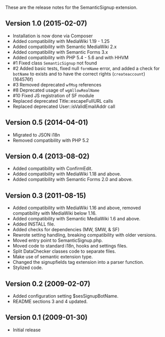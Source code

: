 These are the release notes for the SemanticSignup extension.

## Version 1.0 (2015-02-07)

* Installation is now done via Composer
* Added compatibility with MediaWiki 1.19 - 1.25
* Added compatibility with Semantic MediaWiki 2.x
* Added compatibility with Semantic Forms 3.x
* Added compatibility with PHP 5.4 - 5.6 and with HHVM
* #1 Fixed class `SemanticSignup` not found
* #2 Added basic tests, fixed null `formName` error, and added a check for `botName` to exists and to have the correct rights (`createaccount`) (164576f)
* #3 Removed deprecated `wfMsg` references
* #8 Deprecated usage of `wgAllowRealName`
* #10 Fixed JS registration of SF module
* Replaced deprecated Title::escapeFullURL calls
* Replaced deprecated User::isValidEmailAddr call

## Version 0.5 (2014-04-01)

* Migrated to JSON i18n
* Removed compatibility with PHP 5.2

## Version 0.4 (2013-08-02)

* Added compatibility with ConfirmEdit.
* Added compatibility with MediaWiki 1.18 and above.
* Added compatibility with Semantic Forms 2.0 and above.

## Version 0.3 (2011-08-15)

* Added compatibility with MediaWiki 1.16 and above, removed compatibility with MediaWiki below 1.16.
* Added compatibility with Semantic MediaWiki 1.6 and above.
* Added INSTALL file.
* Added checks for dependencies (MW, SMW, & SF)
* Rewrote setting handling, breaking compatibility with older versions.
* Moved entry point to SemanticSignup.php.
* Moved code to standard i18n, hooks and settings files.
* Split DataChecker classes code to separate files.
* Make use of semantic extension type.
* Changed the signupfields tag extension into a parser function.
* Stylized code.

## Version 0.2 (2009-02-07)

* Added configuration setting $sesSignupBotName.
* README sections 3 and 4 updated.

## Version 0.1 (2009-01-30)

* Initial release
